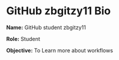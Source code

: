 # GitHub zbgitzy11 Bio

**Name:**  GitHub student zbgitzy11

**Role:** Student

**Objective:** To Learn more about workflows
